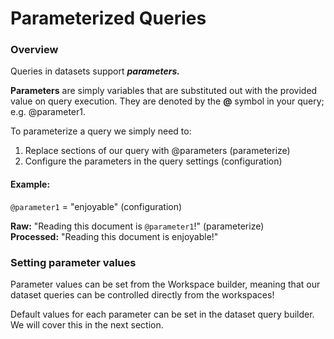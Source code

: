 # Parameterized Queries

### Overview

Queries in datasets support _**parameters.**_ 

**Parameters** are simply variables that are substituted out with the provided value on query execution. They are denoted by the **@** symbol in your query; e.g. @parameter1.

To parameterize a query we simply need to:

1. Replace sections of our query with @parameters          \(parameterize\)
2. Configure the parameters in the query settings              \(configuration\)

#### Example:

`@parameter1` = "enjoyable"                                                       \(configuration\)

**Raw:**               "Reading this document is `@parameter1`!"     \(parameterize\)  
**Processed:**    "Reading this document is enjoyable!"

### Setting parameter values

Parameter values can be set from the Workspace builder, meaning that our dataset queries can be controlled directly from the workspaces!

Default values for each parameter can be set in the dataset query builder. We will cover this in the next section.

